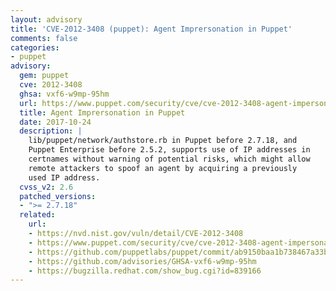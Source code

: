 ```yaml
---
layout: advisory
title: 'CVE-2012-3408 (puppet): Agent Imprersonation in Puppet'
comments: false
categories:
- puppet
advisory:
  gem: puppet
  cve: 2012-3408
  ghsa: vxf6-w9mp-95hm
  url: https://www.puppet.com/security/cve/cve-2012-3408-agent-impersonation
  title: Agent Imprersonation in Puppet
  date: 2017-10-24
  description: |
    lib/puppet/network/authstore.rb in Puppet before 2.7.18, and
    Puppet Enterprise before 2.5.2, supports use of IP addresses in
    certnames without warning of potential risks, which might allow
    remote attackers to spoof an agent by acquiring a previously
    used IP address.
  cvss_v2: 2.6
  patched_versions:
  - ">= 2.7.18"
  related:
    url:
    - https://nvd.nist.gov/vuln/detail/CVE-2012-3408
    - https://www.puppet.com/security/cve/cve-2012-3408-agent-impersonation
    - https://github.com/puppetlabs/puppet/commit/ab9150baa1b738467a33b01df1d90e076253fbbd
    - https://github.com/advisories/GHSA-vxf6-w9mp-95hm
    - https://bugzilla.redhat.com/show_bug.cgi?id=839166
---
```

